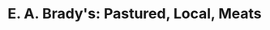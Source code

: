---
title: "E. A. Brady's: Pastured, Local, Meats"
url: /grand-rapids/e-a-bradys-pastured-local-meats/
shop: butcher
---